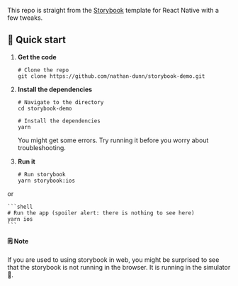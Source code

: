 This repo is straight from the [Storybook](https://storybook.js.org/tutorials/intro-to-storybook/react-native/en/get-started/) template for React Native with a few tweaks.

## 🚀 Quick start

1.  **Get the code**

    ```shell
    # Clone the repo
    git clone https://github.com/nathan-dunn/storybook-demo.git
    ```

2.  **Install the dependencies**

    ```shell
    # Navigate to the directory
    cd storybook-demo

    # Install the dependencies
    yarn
    ```

    You might get some errors. Try running it before you worry about troubleshooting.

3.  **Run it**

    ```shell
    # Run storybook
    yarn storybook:ios
    ```

or

    ```shell
    # Run the app (spoiler alert: there is nothing to see here)
    yarn ios
    ```

#### 🗒️ Note

If you are used to using storybook in web, you might be surprised to see that the storybook is not running in the browser. It is running in the simulator 📱.
